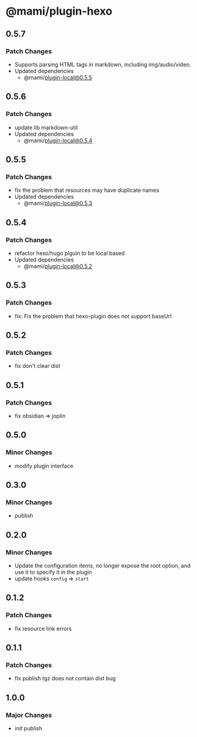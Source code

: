 # @mami/plugin-hexo

## 0.5.7

### Patch Changes

- Supports parsing HTML tags in markdown, including img/audio/video.
- Updated dependencies
  - @mami/plugin-local@0.5.5

## 0.5.6

### Patch Changes

- update lib markdown-util
- Updated dependencies
  - @mami/plugin-local@0.5.4

## 0.5.5

### Patch Changes

- fix the problem that resources may have duplicate names
- Updated dependencies
  - @mami/plugin-local@0.5.3

## 0.5.4

### Patch Changes

- refactor hexo/hugo plguin to be local based
- Updated dependencies
  - @mami/plugin-local@0.5.2

## 0.5.3

### Patch Changes

- fix: Fix the problem that hexo-plugin does not support baseUrl

## 0.5.2

### Patch Changes

- fix don't clear dist

## 0.5.1

### Patch Changes

- fix obsidian => joplin

## 0.5.0

### Minor Changes

- modify plugin interface

## 0.3.0

### Minor Changes

- publish

## 0.2.0

### Minor Changes

- Update the configuration items, no longer expose the root option, and use it to specify it in the plugin
- update hooks `config` => `start`

## 0.1.2

### Patch Changes

- fix resource link errors

## 0.1.1

### Patch Changes

- fix publish tgz does not contain dist bug

## 1.0.0

### Major Changes

- init publish
